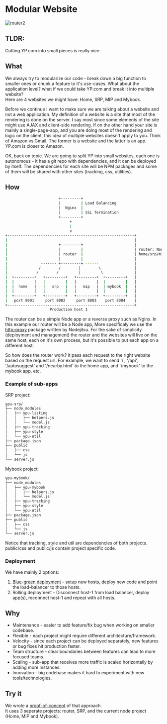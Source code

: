 # Modular Website

![router2](http://25.media.tumblr.com/2e300fd39f1f99087292b8f58ee39062/tumblr_mia72sqn9w1r3gb3zo1_400.gif)

## TLDR:
Cutting YP.com into small pieces is really nice.

## What
We always try to modularize our code - break down a big function to smaller ones or chunk a feature to it's use-cases.
What about the application level? what if we could take YP.com and break it into multiple website?  
Here are 4 websites we might have: Home, SRP, MIP and Mybook. 

Before we continue I want to make sure we are talking about a website and not a web application. My definition of a website is a site that most of the rendering is done on the server.
I say most since some elements of the site might use AJAX and client-side rendering. If on the other hand your site is mainly a single-page-app, and you are doing most of the rendering and logic on the client, this idea of multiple websites doesn't apply to you.
Think of Amazon vs Gmail. The former is a website and the latter is an app. YP.com is closer to Amazon.

OK, back on topic. We are going to split YP into small websites, each one is autonomous - it has a git repo with dependencies, and it can be deployed by itself.
The dependencies for each site will be NPM packages and some of them will be shared with other sites (tracking, css, utilities).

## How

```bash
                        +---------+
                        |         | Load Balancing
                        |  Nginx  |
                        |         | SSL Termination
                        +---------+
                             +
                             |
                             v
+---------------------------------------------------------+
|                                                         |
|                       +---------+                       |
|                       |         |                       | router: Node.js app or Nginx
|                       | router  |                       | home/srp/mip/mybook: Node.js website
|                       |         |                       |
|               ------- +---------+ ------                |
|              /        /        |        \               |
|             /        /         |         \              |
|  +---------+   +---------+   +---------+  +---------+   |
|  |         |   |         |   |         |  |         |   |
|  |  home   |   |   srp   |   |   mip   |  | mybook  |   |
|  |         |   |         |   |         |  |         |   |
|  +---------+   +---------+   +---------+  +---------+   |
|   port 8001     port 8002     port 8003    port 8004    |
+---------------------------------------------------------+
                    Production host 1
```

The router can be a simple Node app or a reverse proxy such as Nginx. In this example our router will be a Node app, More specificaly we use the [http-proxy](https://github.com/nodejitsu/node-http-proxy) package written by Nodejitsu.
For the sake of simplicity (deployment and management) the router and the websites will live on the same host, each on it's own process, but it's possible to put each app on a different host.

So how does the router work? it pass each request to the right website based on the request url.
For example, we want to send '/', '/api', '/autosuggest' and '/nearby.html' to the home app, and '/mybook' to the mybook app, etc.

### Example of sub-apps
SRP project:

```bash
ypu-srp/
├── node_modules
│   ├── ypu-listing
│   │   ├── helpers.js
│   │   └── model.js
│   ├── ypu-tracking
│   ├── ypu-style
│   └── ypu-util
├── package.json
├── public
│   ├── css
│   └── js
└── server.js
```

Mybook project:

```bash
ypu-mybook/
├── node_modules
│   ├── ypu-mybook
│   │   ├── helpers.js
│   │   └── model.js
│   ├── ypu-tracking
│   ├── ypu-style
│   └── ypu-util
├── package.json
├── public
│   ├── css
│   └── js
└── server.js
```

Notice that tracking, style and util are dependencies of both projects. public/css and public/js contain project specific code.

### Deployment

We have mainly 2 options:

1. [Blue-green deployment](http://martinfowler.com/bliki/BlueGreenDeployment.html) - setup new hosts, deploy new code and point the load-balancer to those hosts.
1. Rolling deployment - Disconnect host-1 from load balancer, deploy app(s), reconnect host-1 and repeat with all hosts.

## Why

* Maintenance - easier to add feature/fix bug when working on smaller codebase.
* Flexible - each project might require different architecture/framework.
* Velocity - since each project can be deployed separately, new features or bug fixes hit production faster.
* Team structure - clear boundaries between features can lead to more focused teams.
* Scaling - sub-app that receives more traffic is scaled horizontally by adding more instances.
* Innovation - big codebase makes it hard to experiment with new tools/technologies.

## Try it
We wrote a [proof-of-concept](https://github.com/citrusbyte/ypu-router) of that approach.  
It uses 3 seperate projects: router, SRP, and the current node project (Home, MIP and Mybook).
